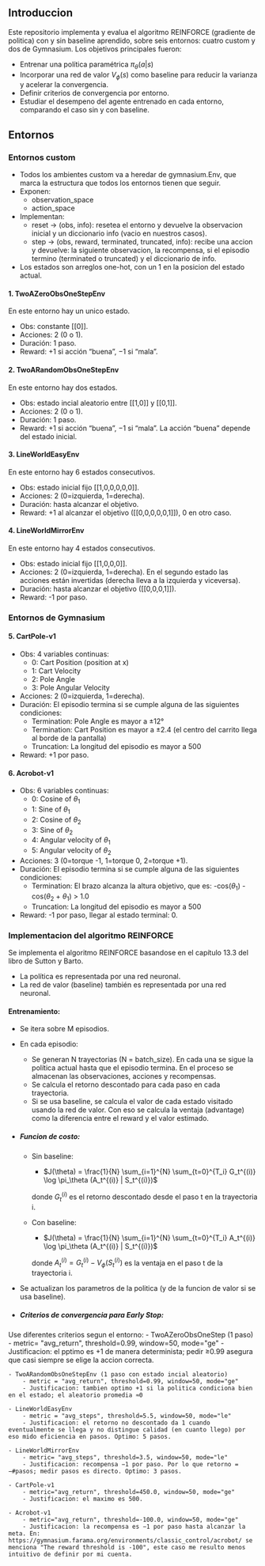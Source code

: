 ## Introduccion

Este repositorio implementa y evalua el algoritmo REINFORCE (gradiente de politica) con y sin baseline aprendido, sobre seis entornos: cuatro custom y dos de Gymnasium. Los objetivos principales fueron:

- Entrenar una política paramétrica $\pi_\theta (a|s)$
- Incorporar una red de valor $V_\phi (s)$ como baseline para reducir la varianza y acelerar la convergencia.
- Definir criterios de convergencia por entorno.
- Estudiar el desempeno del agente entrenado en cada entorno, comparando el caso sin y con baseline.

## Entornos

### Entornos custom

- Todos los ambientes custom va a heredar de gymnasium.Env, que marca la estructura que todos los entornos tienen que seguir.
- Exponen:
    - observation_space
    - action_space
- Implementan:
    - reset → (obs, info): resetea el entorno y devuelve la observacion inicial y un diccionario info (vacio en nuestros casos).
    - step → (obs, reward, terminated, truncated, info): recibe una accion y devuelve: la siguiente observacion, la recompensa, si el episodio termino (terminated o truncated) y el diccionario de info.
- Los estados son arreglos one-hot, con un 1 en la posicion del estado actual.

#### 1. TwoAZeroObsOneStepEnv
En este entorno hay un unico estado.
- Obs: constante [[0]].
- Acciones: 2 (0 o 1).
- Duración: 1 paso.
- Reward: +1 si acción “buena”, −1 si “mala”.

#### 2. TwoARandomObsOneStepEnv
En este entorno hay dos estados.
- Obs: estado incial aleatorio entre [[1,0]] y [[0,1]].
- Acciones: 2 (0 o 1).
- Duración: 1 paso.
- Reward: +1 si acción “buena”, −1 si “mala”. La acción “buena” depende del estado inicial.

#### 3. LineWorldEasyEnv
En este entorno hay 6 estados consecutivos.
- Obs: estado inicial fijo [[1,0,0,0,0,0]].
- Acciones: 2 (0=izquierda, 1=derecha).
- Duración: hasta alcanzar el objetivo. 
- Reward: +1 al alcanzar el objetivo ([[0,0,0,0,0,1]]), 0 en otro caso.

#### 4. LineWorldMirrorEnv
En este entorno hay 4 estados consecutivos.
- Obs: estado inicial fijo [[1,0,0,0]].
- Acciones: 2 (0=izquierda, 1=derecha). En el segundo estado las acciones están invertidas (derecha lleva a la izquierda y viceversa).
- Duración: hasta alcanzar el objetivo ([[0,0,0,1]]).
- Reward: -1 por paso.

### Entornos de Gymnasium

#### 5. CartPole-v1
- Obs: 4 variables continuas:
    - 0: Cart Position (position at x)
    - 1: Cart Velocity
    - 2: Pole Angle
    - 3: Pole Angular Velocity
- Acciones: 2 (0=izquierda, 1=derecha).
- Duración: El episodio termina si se cumple alguna de las siguientes condiciones:
    - Termination: Pole Angle es mayor a ±12°
    - Termination: Cart Position es mayor a ±2.4 (el centro del carrito llega al borde de la pantalla)
    - Truncation: La longitud del episodio es mayor a 500 
- Reward: +1 por paso.

#### 6. Acrobot-v1
- Obs: 6 variables continuas:
    - 0: Cosine of $\theta_1$
    - 1: Sine of $\theta_1$
    - 2: Cosine of $\theta_2$
    - 3: Sine of $\theta_2$
    - 4: Angular velocity of $\theta_1$
    - 5: Angular velocity of $\theta_2$
- Acciones: 3 (0=torque -1, 1=torque 0, 2=torque +1).
- Duración: El episodio termina si se cumple alguna de las siguientes condiciones:
    - Termination: El brazo alcanza la altura objetivo, que es: -cos($\theta_1$) - cos($\theta_2$ + $\theta_1$) > 1.0
    - Truncation: La longitud del episodio es mayor a 500
- Reward: -1 por paso, llegar al estado terminal: 0.

### Implementacion del algoritmo REINFORCE

Se implementa el algoritmo REINFORCE basandose en el capítulo 13.3 del libro de Sutton y Barto. 
 
- La política es representada por una red neuronal.
- La red de valor (baseline) también es representada por una red neuronal.

#### Entrenamiento:
- Se itera sobre M episodios.
- En cada episodio:
    - Se generan N trayectorias (N = batch_size). En cada una se sigue la política actual hasta que el episodio termina. En el proceso se almacenan las observaciones, acciones y recompensas.
    - Se calcula el retorno descontado para cada paso en cada trayectoria.
    - Si se usa baseline, se calcula el valor de cada estado visitado usando la red de valor. Con eso se calcula la ventaja (advantage) como la diferencia entre el reward y el valor estimado.

- ##### Funcion de costo:
    - Sin baseline:
        - $J(\theta) = \frac{1}{N} \sum_{i=1}^{N} \sum_{t=0}^{T_i} G_t^{(i)} \log \pi_\theta (A_t^{(i)} | S_t^{(i)})$

        donde $G_t^{(i)}$ es el retorno descontado desde el paso t en la trayectoria i.
    - Con baseline:
        - $J(\theta) = \frac{1}{N} \sum_{i=1}^{N} \sum_{t=0}^{T_i} A_t^{(i)} \log \pi_\theta (A_t^{(i)} | S_t^{(i)})$

        donde $A_t^{(i)} = G_t^{(i)} - V_\phi (S_t^{(i)})$ es la ventaja en el paso t de la trayectoria i.
    
- Se actualizan los parametros de la politica (y de la funcion de valor si se usa baseline).

- ##### Criterios de convergencia para Early Stop:
Use diferentes criterios segun el entorno:
    - TwoAZeroObsOneStep (1 paso)
        - metric= "avg_return", threshold=0.99, window=50, mode="ge"
        - Justificacion: el pptimo es +1 de manera determinista; pedir ≥0.99 asegura que casi siempre se elige la accion correcta.
        
    - TwoARandomObsOneStepEnv (1 paso con estado incial aleatorio)
        - metric = "avg_return", threshold=0.99, window=50, mode="ge"
        - Justificacion: tambien optimo +1 si la politica condiciona bien en el estado; el aleatorio promedia ≈0

    - LineWorldEasyEnv
        - metric = "avg_steps", threshold=5.5, window=50, mode="le"
        - Justificacion: el retorno no descontado da 1 cuando eventualmente se llega y no distingue calidad (en cuanto llego) por eso mido eficiencia en pasos. Optimo: 5 pasos.

    - LineWorldMirrorEnv
        - metric= "avg_steps", threshold=3.5, window=50, mode="le"
        - Justificacion: recompensa −1 por paso. Por lo que retorno = −#pasos; medir pasos es directo. Optimo: 3 pasos.

    - CartPole-v1
        - metric="avg_return", threshold=450.0, window=50, mode="ge"
        - Justificacion: el maximo es 500.

    - Acrobot-v1
        - metric="avg_return", threshold=-100.0, window=50, mode="ge"
        - Justificacion: la recompensa es −1 por paso hasta alcanzar la meta. En: https://gymnasium.farama.org/environments/classic_control/acrobot/ se menciona "The reward threshold is -100", este caso me resulto menos intuitivo de definir por mi cuenta. 
    
            


